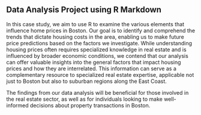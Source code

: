 ## Data Analysis Project using R Markdown

In this case study, we aim to use R to examine the various elements that influence home prices in Boston. Our goal is to identify and comprehend the trends that dictate housing costs in the area, enabling us to make future price predictions based on the factors we investigate. While understanding housing prices often requires specialized knowledge in real estate and is influenced by broader economic conditions, we contend that our analysis can offer valuable insights into the general factors that impact housing prices and how they are interrelated. This information can serve as a complementary resource to specialized real estate expertise, applicable not just to Boston but also to suburban regions along the East Coast.

The findings from our data analysis will be beneficial for those involved in the real estate sector, as well as for individuals looking to make well-informed decisions about property transactions in Boston.
